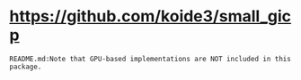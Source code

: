 # https://github.com/koide3/small_gicp

```console
README.md:Note that GPU-based implementations are NOT included in this package.

```
